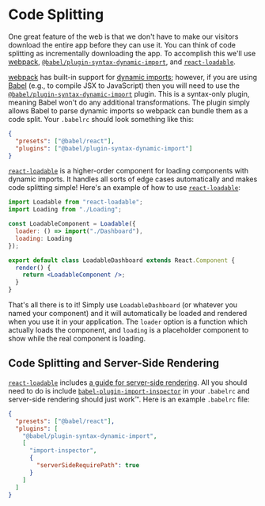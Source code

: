 # Code Splitting

One great feature of the web is that we don't have to make our visitors download the entire app before they can use it. You can think of code splitting as incrementally downloading the app. To accomplish this we'll use [webpack], [`@babel/plugin-syntax-dynamic-import`], and [`react-loadable`].

[webpack] has built-in support for [dynamic imports][import]; however, if you are using [Babel] (e.g., to compile JSX to JavaScript) then you will need to use the [`@babel/plugin-syntax-dynamic-import`] plugin. This is a syntax-only plugin, meaning Babel won't do any additional transformations. The plugin simply allows Babel to parse dynamic imports so webpack can bundle them as a code split. Your `.babelrc` should look something like this:

```json
{
  "presets": ["@babel/react"],
  "plugins": ["@babel/plugin-syntax-dynamic-import"]
}
```

[`react-loadable`] is a higher-order component for loading components with dynamic imports. It handles all sorts of edge cases automatically and makes code splitting simple! Here's an example of how to use [`react-loadable`]:

```jsx
import Loadable from "react-loadable";
import Loading from "./Loading";

const LoadableComponent = Loadable({
  loader: () => import("./Dashboard"),
  loading: Loading
});

export default class LoadableDashboard extends React.Component {
  render() {
    return <LoadableComponent />;
  }
}
```

That's all there is to it! Simply use `LoadableDashboard` (or whatever you named your component) and it will automatically be loaded and rendered when you use it in your application. The `loader` option is a function which actually loads the component, and `loading` is a placeholder component to show while the real component is loading.

## Code Splitting and Server-Side Rendering

[`react-loadable`] includes [a guide for server-side rendering][ssr]. All you should need to do is include [`babel-plugin-import-inspector`] in your `.babelrc` and server-side rendering should just work™. Here is an example `.babelrc` file:

```json
{
  "presets": ["@babel/react"],
  "plugins": [
    "@babel/plugin-syntax-dynamic-import",
    [
      "import-inspector",
      {
        "serverSideRequirePath": true
      }
    ]
  ]
}
```

[babel]: https://babeljs.io/
[`@babel/plugin-syntax-dynamic-import`]: https://babeljs.io/docs/plugins/syntax-dynamic-import/
[`babel-plugin-import-inspector`]: https://github.com/thejameskyle/react-loadable/tree/6902cc87f618446c54daa85d8fecec6836c9461a#babel-plugin-import-inspector
[`react-loadable`]: https://github.com/thejameskyle/react-loadable
[import]: https://github.com/tc39/proposal-dynamic-import
[webpack]: https://webpack.js.org/
[ssr]: https://github.com/thejameskyle/react-loadable/tree/6902cc87f618446c54daa85d8fecec6836c9461a#server-side-rendering
